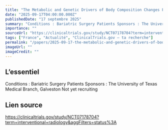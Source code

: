 ```yaml
---
title: "The Metabolic and Genetic Drivers of Body Composition Changes Following Weight Loss Surgery"
date: "2025-09-17T04:00:00.000Z"
publishedDate: "17 septembre 2025"
summary: "Conditions : Bariatric Surgery Patients Sponsors : The University of Texas Medical Branch, Galveston Not yet recruiting"
importance: ""
sourceUrl: "https://clinicaltrials.gov/study/NCT07178704?term=interventional+radiology&aggFilters=status%3A"
tags: ["France", "Actualité", "ClinicalTrials.gov — ta recherche"]
permalink: "/papers/2025-09-17-the-metabolic-and-genetic-drivers-of-body-composition-changes-following-weight-loss-surgery"
imageUrl: ""
imageCredit: ""
---
```


## L’essentiel

Conditions : Bariatric Surgery Patients Sponsors : The University of Texas Medical Branch, Galveston Not yet recruiting

## Lien source

https://clinicaltrials.gov/study/NCT07178704?term=interventional+radiology&aggFilters=status%3A

